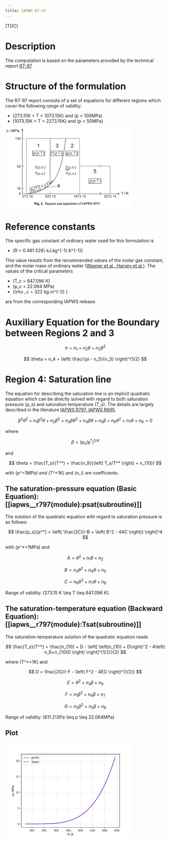 ```yaml
---
title: IAPWS R7-97
---
```


[TOC]

# Description

The computation is based on the parameters provided by the technical report [R7-97](../references.html).

# Structure of the formulation

The R7-97 report consists of a set of equations for different 
regions which cover the following range of validity:

* \(273.15K < T < 1073.15K\) and \(p < 100MPa\) 
* \(1073.15K < T < 2273.15K\) and  \(p < 50MPa\)

<img src="../../media/iapws_r797-regions.png" width="400px"/>
   



# Reference constants

The specific gas constant of ordinary water used for this formulation is

* \(R = 0.461 526\ kJ.kg^{-1}.K^{-1}\)

This value results from the recommended values of the molar gas constant, 
and the molar mass of ordinary water ([Wagner et al., Harvey et al.](../references.html)).
The values of the critical parameters

* \(T_c = 647.096 K\)
* \(p_c = 22.064 MPa\)
* \(\rho _c = 322 kg.m^{-3} \)

are from the corresponding IAPWS release.



# Auxiliary Equation for the Boundary between Regions 2 and 3

$$ \pi = n_1 + n_2 \theta + n_3 \theta ^2 $$

$$ \theta = n_4 + \left( \frac{\pi - n_5}{n_3} \right)^{1/2} $$




# Region 4: Saturation line

The equation for describing the saturation line is an implicit quadratic
equation which can be directly solved with regard to both saturation pressure \(p_s\) 
and saturation temperature \(T_s\). The details are largely described in the literature
[IAPWS R797, IAPWS R695](../references.html). 

$$ \beta ^2 \theta ^2 + n_1 \beta ^2 \theta + n_2 \beta ^2 + n_3 \beta \theta ^2 +n_4 \beta \theta +n_5 \beta + n_6 \theta ^2 + n_7 \theta + n_8 = 0 $$

where

$$ \beta = \left( p_s/p^* \right)^{1/4} $$

and

 $$ \theta = \frac{T_s}{T^*} + \frac{n_9}{\left( T_s/T^* \right) + n_{10}} $$

with \(p^*=1MPa\) and \(T^*=1K\) and \(n_i\) are coefficients.

## The saturation-pressure equation (Basic Equation): [[iapws__r797(module):psat(subroutine)]]

The solution of the quadratic equation with regard to saturation pressure is as follows:

$$ \frac{p_s}{p^*} = \left[ \frac{2C}{-B + \left( B^2 - 4AC \right)} \right]^4 $$

with \(p^*=1MPa\) and 

$$ A = \theta ^2 + n_1 \theta + n_2 $$

$$ B = n_3 \theta ^2 + n_4 \theta + n_5 $$

$$ C = n_6 \theta ^2 + n_7 \theta + n_8 $$

Range of validity: \(273.15 K \leq T \leq 647.096 K\).

## The saturation-temperature equation (Backward Equation): [[iapws__r797(module):Tsat(subroutine)]]

The saturation-temperature solution of the quadratic equation reads

$$ \frac{T_s}{T^*} = \frac{n_{10} + D - \left[ \left(n_{10} + D\right)^2 - 4\left( n_9+n_{10}D \right) \right]^{1/2}}{2} $$

where \(T^*=1K\) and 

$$ D = \frac{2G}{-F - \left( F^2 - 4EG \right)^{1/2}} $$

$$ E = \theta ^2 + n_3\beta + n_6 $$

$$ F = n_1 \beta ^2 +n_4 \beta + n_7 $$

$$ G = n_2 \beta ^2 + n_5 \beta + n_8 $$

Range of validity: \(611.213Pa \leq p \leq 22.064MPa\)

## Plot

<img src="../../media/r797-r4.png" width="400px"/>
